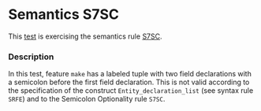 # Semantics S7SC

This [test](.) is exercising the semantics rule [S7SC](../Readme.md).

### Description

In this test, feature `make` has a labeled tuple with two field declarations with a semicolon before the first field declaration. This is not valid according to the specification of the construct `Entity_declaration_list` (see syntax rule `SRFE`) and to the Semicolon Optionality rule `S7SC`.
